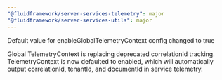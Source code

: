 ```yaml
---
"@fluidframework/server-services-telemetry": major
"@fluidframework/server-services-utils": major
---
```


Default value for enableGlobalTelemetryContext config changed to true

Global TelemetryContext is replacing deprecated correlationId tracking. TelemetryContext is now defaulted to enabled, which will automatically output correlationId, tenantId, and documentId in service telemetry.
